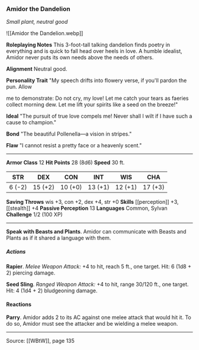 ### Amidor the Dandelion
_Small plant, neutral good_

![[Amidor the Dandelion.webp]]

**Roleplaying Notes** This 3-foot-tall talking dandelion finds poetry in everything and is quick to fall head over heels in love. A humble idealist, Amidor never puts its own needs above the needs of others.

**Alignment** Neutral good.


**Personality Trait** "My speech drifts into flowery verse, if you'll pardon the pun. Allow

me to demonstrate: Do not cry, my love! Let me catch your tears as faeries collect morning dew. Let me lift your spirits like a seed on the breeze!"


**Ideal** "The pursuit of true love compels me! Never shall I wilt if I have such a cause to champion."


**Bond** "The beautiful Pollenella—a vision in stripes."


**Flaw** "I cannot resist a pretty face or a heavenly scent."







---

**Armor Class** 12
**Hit Points** 28 (8d6)
**Speed** 30 ft.

| STR     | DEX     | CON     | INT     | WIS     | CHA     |
|---------|---------|---------|---------|---------|---------|
| 6 (-2) | 15 (+2) | 10 (+0) | 13 (+1) | 12 (+1) | 17 (+3) |

**Saving Throws** wis +3, con +2, dex +4, str +0
**Skills** [[perception]] +3, [[stealth]] +4
**Passive Perception** 13
**Languages** Common, Sylvan
**Challenge** 1/2 (100 XP)

---

**Speak with Beasts and Plants**. Amidor can communicate with Beasts and Plants as if it shared a language with them.

##### Actions
**Rapier**. _Melee Weapon Attack:_ +4 to hit, reach 5 ft., one target. Hit: 6 (1d8 + 2) piercing damage.

**Seed Sling**. _Ranged Weapon Attack:_ +4 to hit, range 30/120 ft., one target. Hit: 4 (1d4 + 2) bludgeoning damage.

#### Reactions
**Parry**. Amidor adds 2 to its AC against one melee attack that would hit it. To do so, Amidor must see the attacker and be wielding a melee weapon.


---

Source: [[WBtW]], page 135